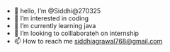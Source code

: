 - 👋 hello, I’m @Siddhi@270325
- 👀 I’m interested in coding 
- 🌱 I’m currently learning java
- 💞️ I’m looking to colllaborateh on internship 
- 📫 How to reach me siddhiagrawal768@gmail.com


<!---
Siddhi2409/Siddhi2409 is a ✨ special ✨ repository because its `README.md` (this file) appears on your GitHub profile.
You can click the Preview link to take a look at your changes.
--->
